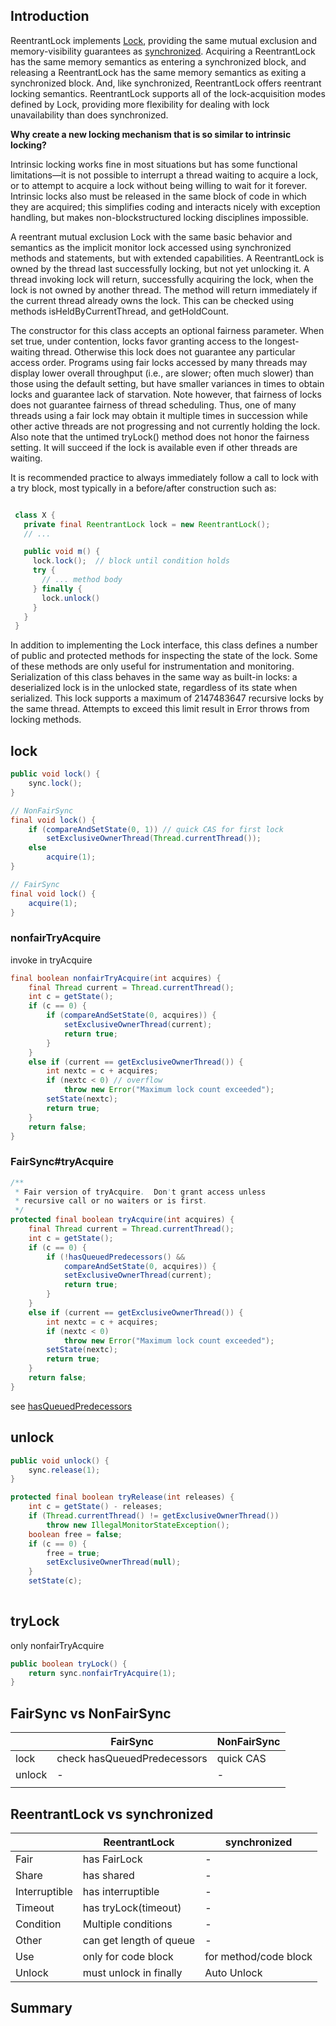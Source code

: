 ## Introduction

ReentrantLock implements [Lock](/docs/CS/Java/JDK/Concurrency/Lock.md), providing the same mutual exclusion and memory-visibility guarantees as [synchronized](/docs/CS/Java/JDK/Concurrency/synchronized.md). 
Acquiring a ReentrantLock has the same memory semantics as entering a synchronized block, and releasing a ReentrantLock has the same memory semantics as exiting a synchronized block.
And, like synchronized, ReentrantLock offers reentrant locking semantics. 
ReentrantLock supports all of the lock-acquisition modes defined by Lock, providing more flexibility for dealing with lock unavailability than does synchronized.



**Why create a new locking mechanism that is so similar to intrinsic locking?**

Intrinsic locking works fine in most situations but has some functional limitations—it is not possible to interrupt a thread waiting to acquire a lock, 
or to attempt to acquire a lock without being willing to wait for it forever. 
Intrinsic locks also must be released in the same block of code in which they are acquired; 
this simplifies coding and interacts nicely with exception handling, but makes non-blockstructured locking disciplines impossible.


A reentrant mutual exclusion Lock with the same basic behavior and semantics as the implicit monitor lock accessed using synchronized methods and statements, but with extended capabilities.
A ReentrantLock is owned by the thread last successfully locking, but not yet unlocking it. A thread invoking lock will return, 
successfully acquiring the lock, when the lock is not owned by another thread. 
The method will return immediately if the current thread already owns the lock. 
This can be checked using methods isHeldByCurrentThread, and getHoldCount.


The constructor for this class accepts an optional fairness parameter. When set true, under contention, locks favor granting access to the longest-waiting thread. Otherwise this lock does not guarantee any particular access order. Programs using fair locks accessed by many threads may display lower overall throughput (i.e., are slower; often much slower) than those using the default setting, but have smaller variances in times to obtain locks and guarantee lack of starvation. Note however, that fairness of locks does not guarantee fairness of thread scheduling. Thus, one of many threads using a fair lock may obtain it multiple times in succession while other active threads are not progressing and not currently holding the lock. Also note that the untimed tryLock() method does not honor the fairness setting. It will succeed if the lock is available even if other threads are waiting.

It is recommended practice to always immediately follow a call to lock with a try block, most typically in a before/after construction such as:

```java

 class X {
   private final ReentrantLock lock = new ReentrantLock();
   // ...

   public void m() {
     lock.lock();  // block until condition holds
     try {
       // ... method body
     } finally {
       lock.unlock()
     }
   }
 }
```

In addition to implementing the Lock interface, this class defines a number of public and protected methods for inspecting the state of the lock. 
Some of these methods are only useful for instrumentation and monitoring.
Serialization of this class behaves in the same way as built-in locks: a deserialized lock is in the unlocked state, regardless of its state when serialized.
This lock supports a maximum of 2147483647 recursive locks by the same thread. Attempts to exceed this limit result in Error throws from locking methods.


## lock

```java
public void lock() {
    sync.lock();
}

// NonFairSync
final void lock() {
    if (compareAndSetState(0, 1)) // quick CAS for first lock
        setExclusiveOwnerThread(Thread.currentThread());
    else
        acquire(1);
}

// FairSync
final void lock() {
    acquire(1);
}
```



### nonfairTryAcquire

invoke in tryAcquire

```java
final boolean nonfairTryAcquire(int acquires) {
    final Thread current = Thread.currentThread();
    int c = getState();
    if (c == 0) {
        if (compareAndSetState(0, acquires)) {
            setExclusiveOwnerThread(current);
            return true;
        }
    }
    else if (current == getExclusiveOwnerThread()) {
        int nextc = c + acquires;
        if (nextc < 0) // overflow
            throw new Error("Maximum lock count exceeded");
        setState(nextc);
        return true;
    }
    return false;
}
```



### FairSync#tryAcquire 

```java
/**
 * Fair version of tryAcquire.  Don't grant access unless
 * recursive call or no waiters or is first.
 */
protected final boolean tryAcquire(int acquires) {
    final Thread current = Thread.currentThread();
    int c = getState();
    if (c == 0) {
        if (!hasQueuedPredecessors() &&
            compareAndSetState(0, acquires)) {
            setExclusiveOwnerThread(current);
            return true;
        }
    }
    else if (current == getExclusiveOwnerThread()) {
        int nextc = c + acquires;
        if (nextc < 0)
            throw new Error("Maximum lock count exceeded");
        setState(nextc);
        return true;
    }
    return false;
}
```

see [hasQueuedPredecessors](/docs/CS/Java/JDK.Concurrency/AQS.md?id=hasqueuedpredecessors)

## unlock

```java
public void unlock() {
    sync.release(1);
}

protected final boolean tryRelease(int releases) {
    int c = getState() - releases;
    if (Thread.currentThread() != getExclusiveOwnerThread())
        throw new IllegalMonitorStateException();
    boolean free = false;
    if (c == 0) {
        free = true;
        setExclusiveOwnerThread(null);
    }
    setState(c);
   
```



## tryLock

only nonfairTryAcquire

```java
public boolean tryLock() {
    return sync.nonfairTryAcquire(1);
}
```



## FairSync vs NonFairSync

|        | FairSync                    | NonFairSync |
| ------ | --------------------------- | ----------- |
| lock   | check hasQueuedPredecessors | quick CAS   |
| unlock | -                           | -           |
|        |                             |             |



## ReentrantLock vs synchronized



|               | ReentrantLock     | synchronized |
| ------------- | ----------------- | ------------ |
| Fair          | has FairLock      | - |
| Share         | has shared        | - |
| Interruptible | has interruptible | - |
| Timeout | has tryLock(timeout) | - |
| Condition | Multiple conditions | - |
| Other | can get length of queue | - |
| Use | only for code block | for method/code block |
| Unlock | must unlock in finally | Auto Unlock |





## Summary

